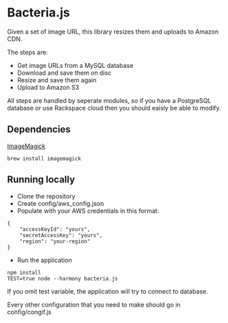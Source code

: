 Bacteria.js
===

Given a set of image URL, this library resizes them and uploads to Amazon CDN.

The steps are:
- Get image URLs from a MySQL database
- Download and save them on disc
- Resize and save them again
- Upload to Amazon S3

All steps are handled by seperate modules, so if you have a PostgreSQL database or use Rackspace cloud then you should eaisly be able to modify.

## Dependencies
[ImageMagick]
```
brew install imagemagick
```

## Running locally

- Clone the repository
- Create config/aws_config.json
- Populate with your AWS credentials in this format:
```
{
	"accessKeyId": "yours",
	"secretAccessKey": "yours",
	"region": "your-region"
}
```
- Run the application
```
npm install
TEST=true node --harmony bacteria.js
```
If you omit test variable, the application will try to connect to database.

Every other configuration that you need to make should go in config/congif.js

[ImageMagick]:http://www.imagemagick.org/
